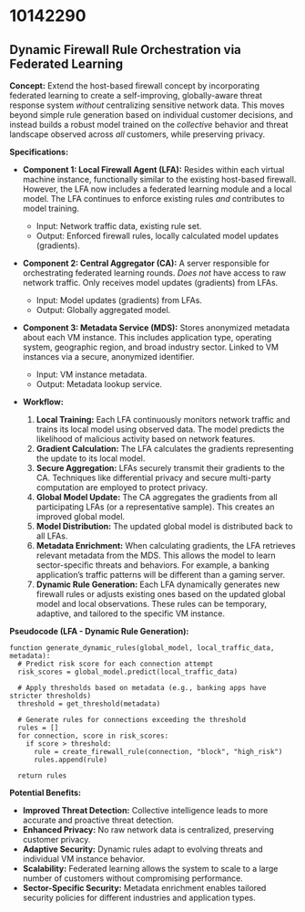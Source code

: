 # 10142290

## Dynamic Firewall Rule Orchestration via Federated Learning

**Concept:** Extend the host-based firewall concept by incorporating federated learning to create a self-improving, globally-aware threat response system *without* centralizing sensitive network data. This moves beyond simple rule generation based on individual customer decisions, and instead builds a robust model trained on the *collective* behavior and threat landscape observed across *all* customers, while preserving privacy.

**Specifications:**

*   **Component 1: Local Firewall Agent (LFA):**  Resides within each virtual machine instance, functionally similar to the existing host-based firewall. However, the LFA now includes a federated learning module and a local model.  The LFA continues to enforce existing rules *and* contributes to model training.

    *   Input: Network traffic data, existing rule set.
    *   Output:  Enforced firewall rules, locally calculated model updates (gradients).
*   **Component 2: Central Aggregator (CA):** A server responsible for orchestrating federated learning rounds.  *Does not* have access to raw network traffic. Only receives model updates (gradients) from LFAs.

    *   Input: Model updates (gradients) from LFAs.
    *   Output: Globally aggregated model.
*   **Component 3: Metadata Service (MDS):**  Stores anonymized metadata about each VM instance.  This includes application type, operating system, geographic region, and broad industry sector.  Linked to VM instances via a secure, anonymized identifier.

    *   Input: VM instance metadata.
    *   Output:  Metadata lookup service.
*   **Workflow:**

    1.  **Local Training:**  Each LFA continuously monitors network traffic and trains its local model using observed data. The model predicts the likelihood of malicious activity based on network features.
    2.  **Gradient Calculation:** The LFA calculates the gradients representing the update to its local model.
    3.  **Secure Aggregation:**  LFAs securely transmit their gradients to the CA.  Techniques like differential privacy and secure multi-party computation are employed to protect privacy.
    4.  **Global Model Update:** The CA aggregates the gradients from all participating LFAs (or a representative sample). This creates an improved global model.
    5.  **Model Distribution:** The updated global model is distributed back to all LFAs.
    6.  **Metadata Enrichment:** When calculating gradients, the LFA retrieves relevant metadata from the MDS. This allows the model to learn sector-specific threats and behaviors.  For example, a banking application’s traffic patterns will be different than a gaming server.
    7.  **Dynamic Rule Generation:** Each LFA dynamically generates new firewall rules or adjusts existing ones based on the updated global model and local observations. These rules can be temporary, adaptive, and tailored to the specific VM instance.

**Pseudocode (LFA - Dynamic Rule Generation):**

```
function generate_dynamic_rules(global_model, local_traffic_data, metadata):
  # Predict risk score for each connection attempt
  risk_scores = global_model.predict(local_traffic_data)

  # Apply thresholds based on metadata (e.g., banking apps have stricter thresholds)
  threshold = get_threshold(metadata)

  # Generate rules for connections exceeding the threshold
  rules = []
  for connection, score in risk_scores:
    if score > threshold:
      rule = create_firewall_rule(connection, "block", "high_risk")
      rules.append(rule)

  return rules
```

**Potential Benefits:**

*   **Improved Threat Detection:** Collective intelligence leads to more accurate and proactive threat detection.
*   **Enhanced Privacy:** No raw network data is centralized, preserving customer privacy.
*   **Adaptive Security:** Dynamic rules adapt to evolving threats and individual VM instance behavior.
*   **Scalability:** Federated learning allows the system to scale to a large number of customers without compromising performance.
*   **Sector-Specific Security:** Metadata enrichment enables tailored security policies for different industries and application types.